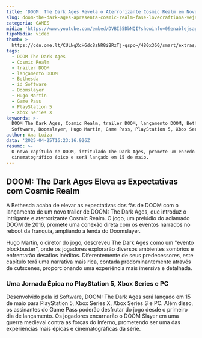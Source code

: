 ```yaml
---
title: 'DOOM: The Dark Ages Revela o Aterrorizante Cosmic Realm em Novo Trailer'
slug: doom-the-dark-ages-apresenta-cosmic-realm-fase-lovecraftiana-veja-trailer
categoria: GAMES
midia: 'https://www.youtube.com/embed/DVBI55DbNQI?showinfo=0&enablejsapi=1'
tipoMidia: video
thumb: >-
  https://cdn.ome.lt/CULNgXcH6dc8zNR8iBRzTj-qspc=/480x360/smart/extras/conteudos/omelete_THUMB_-_2025-04-25T125336.535.png
tags:
  - DOOM The Dark Ages
  - Cosmic Realm
  - trailer DOOM
  - lançamento DOOM
  - Bethesda
  - id Software
  - Doomslayer
  - Hugo Martin
  - Game Pass
  - PlayStation 5
  - Xbox Series X
keywords: >-
  DOOM The Dark Ages, Cosmic Realm, trailer DOOM, lançamento DOOM, Bethesda, id
  Software, Doomslayer, Hugo Martin, Game Pass, PlayStation 5, Xbox Series X
author: Ana Luiza
data: '2025-04-25T16:23:16.926Z'
resumo: >-
  O novo capítulo de DOOM, intitulado The Dark Ages, promete um enredo
  cinematográfico épico e será lançado em 15 de maio.
---
```


## DOOM: The Dark Ages Eleva as Expectativas com Cosmic Realm

A Bethesda acaba de elevar as expectativas dos fãs de DOOM com o lançamento de um novo trailer de DOOM: The Dark Ages, que introduz o intrigante e aterrorizante Cosmic Realm. O jogo, um prelúdio do aclamado DOOM de 2016, promete uma conexão direta com os eventos narrados no reboot da franquia, ampliando a lenda do Doomslayer.

Hugo Martin, o diretor do jogo, descreveu The Dark Ages como um "evento blockbuster", onde os jogadores explorarão diversos ambientes sombrios e enfrentarão desafios inéditos. Diferentemente de seus predecessores, este capítulo terá uma narrativa mais rica, contada predominantemente através de cutscenes, proporcionando uma experiência mais imersiva e detalhada.

### Uma Jornada Épica no PlayStation 5, Xbox Series e PC

Desenvolvido pela id Software, DOOM: The Dark Ages será lançado em 15 de maio para PlayStation 5, Xbox Series X, Xbox Series S e PC. Além disso, os assinantes do Game Pass poderão desfrutar do jogo desde o primeiro dia de lançamento. Os jogadores encarnarão o DOOM Slayer em uma guerra medieval contra as forças do Inferno, prometendo ser uma das experiências mais épicas e cinematográficas da série.
